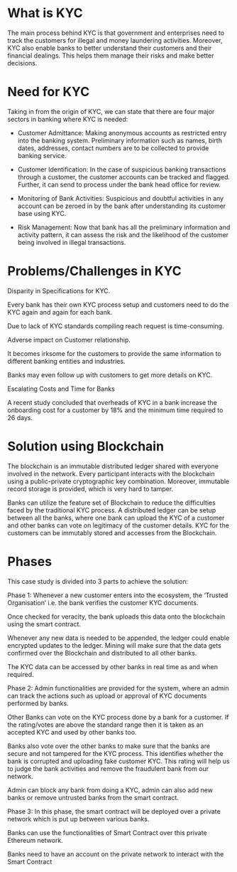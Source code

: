 # What is KYC

The main process behind KYC is that government and enterprises need to track the customers for illegal and money laundering activities. Moreover, KYC also enable banks to better understand their customers and their financial dealings. This helps them manage their risks and make better decisions.

# Need for KYC

Taking in from the origin of KYC, we can state that there are four major sectors in banking where KYC is needed:

* Customer Admittance: Making anonymous accounts as restricted entry into the banking system. Preliminary information such as names, birth dates, addresses, contact numbers are to be collected to provide banking service.

* Customer Identification: In the case of suspicious banking transactions through a customer, the customer accounts can be tracked and flagged. Further, it can send to process under the bank head office for review.

* Monitoring of Bank Activities: Suspicious and doubtful activities in any account can be zeroed in by the bank after understanding its customer base using KYC.

* Risk Management: Now that bank has all the preliminary information and activity pattern, it can assess the risk and the likelihood of the customer being involved in illegal transactions.

# Problems/Challenges in KYC

Disparity in Specifications for KYC.

Every bank has their own KYC process setup and customers need to do the KYC again and again for each bank.

Due to lack of KYC standards compiling reach request is time-consuming.

Adverse impact on Customer relationship.

It becomes irksome for the customers to provide the same information to different banking entities and industries.

Banks may even follow up with customers to get more details on KYC.

Escalating Costs and Time for Banks

A recent study concluded that overheads of KYC in a bank increase the onboarding cost for a customer by 18% and the minimum time required to 26 days.

# Solution using Blockchain

The blockchain is an immutable distributed ledger shared with everyone involved in the network. Every participant interacts with the blockchain using a public-private cryptographic key combination. Moreover, immutable record storage is provided, which is very hard to tamper.

 
Banks can utilize the feature set of Blockchain to reduce the difficulties faced by the traditional KYC process. A distributed ledger can be setup between all the banks, where one bank can upload the KYC of a customer and other banks can vote on legitimacy of the customer details. KYC for the customers can be immutably stored and accesses from the Blockchain.


# Phases

This case study is divided into 3 parts to achieve the solution:

Phase 1:
Whenever a new customer enters into the ecosystem, the ‘Trusted Organisation’ i.e. the bank verifies the customer KYC documents.

Once checked for veracity, the bank uploads this data onto the blockchain using the smart contract.

Whenever any new data is needed to be appended, the ledger could enable encrypted updates to the ledger. Mining will make sure that the data gets confirmed over the Blockchain and distributed to all other banks.

The KYC data can be accessed by other banks in real time as and when required.

Phase 2:
Admin functionalities are provided for the system, where an admin can track the actions such as upload or approval of KYC documents performed by banks.

Other Banks can vote on the KYC process done by a bank for a customer. If the rating/votes are above the standard range then it is taken as an accepted KYC and used by other banks too.

Banks also vote over the other banks to make sure that the banks are secure and not tampered for the KYC process. This identifies whether the bank is corrupted and uploading fake customer KYC. This rating will help us to judge the bank activities and remove the fraudulent bank from our network.

Admin can block any bank from doing a KYC, admin can also add new banks or remove untrusted banks from the smart contract.

Phase 3:
In this phase, the smart contract will be deployed over a private network which is put up between various banks.

Banks can use the functionalities of Smart Contract over this private Ethereum network.

Banks need to have an account on the private network to interact with the Smart Contract
